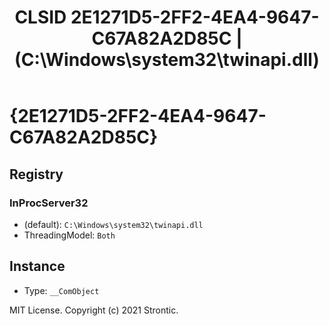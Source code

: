 ﻿---
title: "CLSID 2E1271D5-2FF2-4EA4-9647-C67A82A2D85C | (C:\\Windows\\system32\\twinapi.dll)"
excerpt: What is COM-Object CLSID 2E1271D5-2FF2-4EA4-9647-C67A82A2D85C?
---

# {2E1271D5-2FF2-4EA4-9647-C67A82A2D85C}


## Registry


### InProcServer32

* (default): `C:\Windows\system32\twinapi.dll`
* ThreadingModel: `Both`

## Instance

* Type: `__ComObject`

MIT License. Copyright (c) 2021 Strontic.


